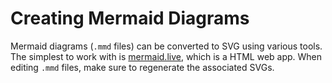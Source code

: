 # Creating Mermaid Diagrams

Mermaid diagrams (`.mmd` files) can be converted to SVG using various tools. The simplest to work with is [mermaid.live](https://mermaid.live/), which is a HTML web app. When editing `.mmd` files, make sure to regenerate the associated SVGs.
